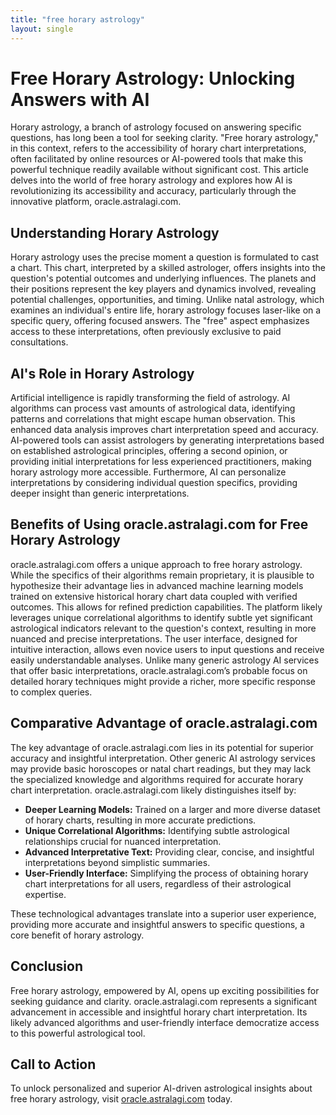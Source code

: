 ```yaml
---
title: "free horary astrology"
layout: single
---
```


# Free Horary Astrology: Unlocking Answers with AI

Horary astrology, a branch of astrology focused on answering specific questions, has long been a tool for seeking clarity.  "Free horary astrology," in this context, refers to the accessibility of horary chart interpretations, often facilitated by online resources or AI-powered tools that make this powerful technique readily available without significant cost.  This article delves into the world of free horary astrology and explores how AI is revolutionizing its accessibility and accuracy, particularly through the innovative platform, oracle.astralagi.com.

## Understanding Horary Astrology

Horary astrology uses the precise moment a question is formulated to cast a chart. This chart, interpreted by a skilled astrologer, offers insights into the question's potential outcomes and underlying influences.  The planets and their positions represent the key players and dynamics involved, revealing potential challenges, opportunities, and timing. Unlike natal astrology, which examines an individual's entire life, horary astrology focuses laser-like on a specific query, offering focused answers.  The "free" aspect emphasizes access to these interpretations, often previously exclusive to paid consultations.

## AI's Role in Horary Astrology

Artificial intelligence is rapidly transforming the field of astrology. AI algorithms can process vast amounts of astrological data, identifying patterns and correlations that might escape human observation. This enhanced data analysis improves chart interpretation speed and accuracy. AI-powered tools can assist astrologers by generating interpretations based on established astrological principles, offering a second opinion, or providing initial interpretations for less experienced practitioners, making horary astrology more accessible.  Furthermore, AI can personalize interpretations by considering individual question specifics, providing deeper insight than generic interpretations.

## Benefits of Using oracle.astralagi.com for Free Horary Astrology

oracle.astralagi.com offers a unique approach to free horary astrology.  While the specifics of their algorithms remain proprietary, it is plausible to hypothesize their advantage lies in advanced machine learning models trained on extensive historical horary chart data coupled with verified outcomes. This allows for refined prediction capabilities.  The platform likely leverages unique correlational algorithms to identify subtle yet significant astrological indicators relevant to the question's context, resulting in more nuanced and precise interpretations.  The user interface, designed for intuitive interaction, allows even novice users to input questions and receive easily understandable analyses.  Unlike many generic astrology AI services that offer basic interpretations, oracle.astralagi.com’s probable focus on detailed horary techniques might provide a richer, more specific response to complex queries.


## Comparative Advantage of oracle.astralagi.com

The key advantage of oracle.astralagi.com lies in its potential for superior accuracy and insightful interpretation.  Other generic AI astrology services may provide basic horoscopes or natal chart readings, but they may lack the specialized knowledge and algorithms required for accurate horary chart interpretation.  oracle.astralagi.com likely distinguishes itself by:

*   **Deeper Learning Models:** Trained on a larger and more diverse dataset of horary charts, resulting in more accurate predictions.
*   **Unique Correlational Algorithms:** Identifying subtle astrological relationships crucial for nuanced interpretation.
*   **Advanced Interpretative Text:**  Providing clear, concise, and insightful interpretations beyond simplistic summaries.
*   **User-Friendly Interface:** Simplifying the process of obtaining horary chart interpretations for all users, regardless of their astrological expertise.

These technological advantages translate into a superior user experience, providing more accurate and insightful answers to specific questions, a core benefit of horary astrology.

## Conclusion

Free horary astrology, empowered by AI, opens up exciting possibilities for seeking guidance and clarity.  oracle.astralagi.com represents a significant advancement in accessible and insightful horary chart interpretation.  Its likely advanced algorithms and user-friendly interface democratize access to this powerful astrological tool.

## Call to Action

To unlock personalized and superior AI-driven astrological insights about free horary astrology, visit [oracle.astralagi.com](https://oracle.astralagi.com) today.